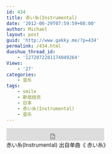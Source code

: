 ```yaml
---
id: 434
title: 赤い糸(Instrumental)
date: '2012-06-29T07:59:59+08:00'
author: Michael
layout: post
guid: 'http://www.gakky.me/?p=434'
permalink: /434.html
duoshuo_thread_id:
    - '1272072281174049264'
Views:
    - '27'
categories:
    - 音乐
tags:
    - smile
    - 新垣结衣
    - 日本
    - 赤い糸(Instrumental)
    - 音乐
---
```


<div class="audio_player"><iframe allowtransparency="true" frameborder="0" height="33" loading="lazy" scrolling="no" src="http://www.diandian.com/n/common/player?feedId=34d13a00-c17f-11e1-86f1-782bcb38253b" width="257"></iframe></div>赤い糸(Instrumental) 出自单曲《 赤い糸》